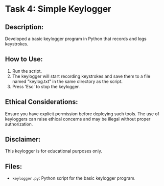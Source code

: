 # Task 4: Simple Keylogger

## Description:
Developed a basic keylogger program in Python that records and logs keystrokes.

## How to Use:
1. Run the script.
2. The keylogger will start recording keystrokes and save them to a file named "keylog.txt" in the same directory as the script.
3. Press 'Esc' to stop the keylogger.

## Ethical Considerations:
Ensure you have explicit permission before deploying such tools. The use of keyloggers can raise ethical concerns and may be illegal without proper authorization.

## Disclaimer:
This keylogger is for educational purposes only.

## Files:
- `keylogger.py`: Python script for the basic keylogger program.

